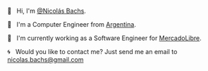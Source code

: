 👋 &nbsp; Hi, I'm [@Nicolás Bachs](https://www.linkedin.com/in/nicolas-bachs/). 

🎒 &nbsp; I'm a Computer Engineer from  [Argentina](https://www.google.com/maps/place/Argentina/). 

💼 &nbsp; I'm currently working as a Software Engineer for [MercadoLibre](https://www.mercadolibre.com/).

🌀 &nbsp; Would you like to contact me? Just send me an email to [nicolas.bachs@gmail.com](https://gmail.com)

<!---
- 👀 I’m interested in ...
- 🌱 I’m currently learning ...
- 💞️ I’m looking to collaborate on ...
- 📫 How to reach me ...

NicolasBachs/NicolasBachs is a ✨ special ✨ repository because its `README.md` (this file) appears on your GitHub profile.
You can click the Preview link to take a look at your changes.
--->
